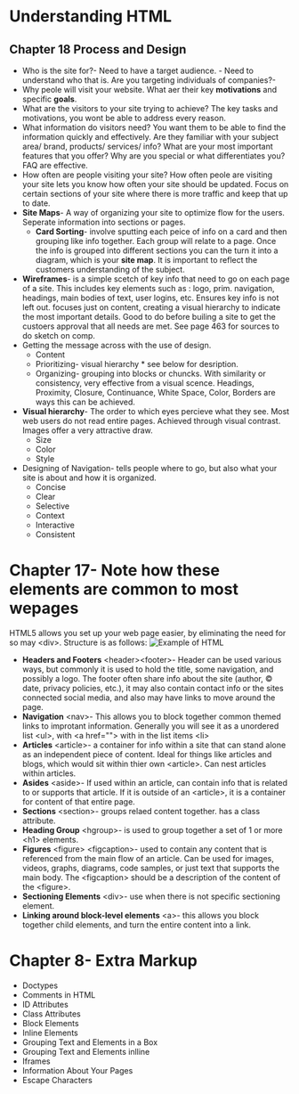 # Understanding HTML
## Chapter 18 Process and Design
  * Who is the site for?-  Need to have a target audience.  - Need to understand who that is. Are you targeting individuals of companies?-
  * Why peole will visit your website.  What aer their key **motivations** and specific **goals**.
  * What are the visitors to your site trying to achieve?  The key tasks and motivations, you wont be able to address every reason.
  * What information do visitors need?  You want them to be able to find the information quickly and effectively.  Are they familiar with your subject area/ brand, products/ services/ info?  What are your most important features that you offer?  Why are you special or what differentiates you?  FAQ are effective.
  * How often are people visiting your site?  How often peole are visiting your site lets you know how often your site should be updated.  Focus on certain sections of your site where there is more traffic and keep that up to date.
  * **Site Maps**- A way of organizing your site to optimize flow for the users.  Seperate information into sections or pages.
    * **Card Sorting**- involve sputting each peice of info on a card and then grouping like info together.  Each group will relate to a page.
  Once the info is grouped into different sections you can the turn it into a diagram, which is your **site map**.  It is important to reflect the customers understanding of the subject.
  * **Wireframes**-  is a simple scetch of key info that need to go on each page of a site. This includes key elements such as : logo, prim. navigation, headings, main bodies of text, user logins, etc.  Ensures key info is not left out.  focuses just on content, creating a visual hierarchy to indicate the most important details.  Good to do before builing a site to get the custoers approval that all needs are met.  See page 463 for sources to do sketch on comp.
  * Getting the message across with the use of design.
    * Content
    * Prioritizing- visual hierarchy * see below for desription.
    * Organizing- grouping into blocks or chuncks.  With similarity or consistency, very effective from a visual scence.  Headings, Proximity, Closure, Continuance, White Space, Color, Borders are ways this can be achieved.
* **Visual hierarchy**- The order to which eyes percieve what they see.  Most web users do not read entire pages.  Achieved through visual contrast.  Images offer a very attractive draw.
  * Size
  * Color 
  * Style
* Designing of Navigation- tells people where to go, but also what your site is about and how it is organized.
  * Concise
  * Clear
  * Selective
  * Context
  * Interactive
  * Consistent

# Chapter 17- Note how these elements are common to most wepages
HTML5 allows you set up your web page easier, by eliminating the need for so may \<div>.  Structure is as follows:
![Example of HTML](https://lh3.googleusercontent.com/proxy/EV7jlGdSLrRk6imDE4QpUFzMCdar_V3Zic6n41QsbIaPH5s8z9QFxj6QXjhGS6fDql1UjzlbglnxuVPIBB37PxkksCfxUSuh2Z6LEu0Rc6I)
* **Headers and Footers** \<header>\<footer>-  Header can be used various ways, but commonly it is used to hold the title, some navigation, and possibly a logo.  The footer often share info about the site (author, :copyright: date, privacy policies, etc.), it may also contain contact info or the sites connected social media, and also may have links to move around the page.
* **Navigation** \<nav>- This allows you to block together common themed links to improtant information.  Generally you will see it as a unordered list \<ul>, with \<a href=""> with in the list items \<li>
* **Articles** \<article>-  a container for info within a site that can stand alone as an independent piece of content.  Ideal for things like articles and blogs, which would sit within thier own \<article>.  Can nest articles within articles.
* **Asides** \<aside>- If used within an article, can contain info that is related to or supports that article.  If it is outside of an \<article>, it is a container for content of that entire page.
* **Sections** \<section>- groups relaed content together.  has a class attribute.
* **Heading Group** \<hgroup>-  is used to group together a set of 1 or more \<h1> elements.
* **Figures** \<figure> \<figcaption>- used to contain any content that is referenced from the main flow of an article.  Can be used for images, videos, graphs, diagrams, code samples, or just text that supports the main body.  The \<figcaption> should be a description of the content of the \<figure>.
* **Sectioning Elements** \<div>-  use when there is not specific sectioning element.
* **Linking around block-level elements** \<a>- this allows you block together child elements, and turn the entire content into a link.

# Chapter 8- Extra Markup
* Doctypes
* Comments in HTML
* ID Attributes
* Class Attributes
* Block Elements
* Inline Elements
* Grouping Text and Elements in a Box
* Grouping Text and Elements inlline
* Iframes
* Information About Your Pages
* Escape Characters
